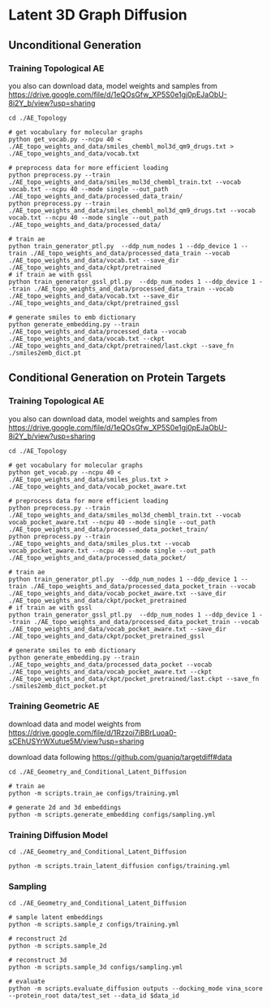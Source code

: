 # Latent 3D Graph Diffusion


## Unconditional Generation

### Training Topological AE
you also can download data, model weights and samples from https://drive.google.com/file/d/1eQOsGfw_XP5S0e1gj0pEJaObU-8i2Y_b/view?usp=sharing
```
cd ./AE_Topology

# get vocabulary for molecular graphs
python get_vocab.py --ncpu 40 < ./AE_topo_weights_and_data/smiles_chembl_mol3d_qm9_drugs.txt > ./AE_topo_weights_and_data/vocab.txt

# preprocess data for more efficient loading
python preprocess.py --train ./AE_topo_weights_and_data/smiles_mol3d_chembl_train.txt --vocab vocab.txt --ncpu 40 --mode single --out_path ./AE_topo_weights_and_data/processed_data_train/
python preprocess.py --train ./AE_topo_weights_and_data/smiles_chembl_mol3d_qm9_drugs.txt --vocab vocab.txt --ncpu 40 --mode single --out_path ./AE_topo_weights_and_data/processed_data/

# train ae
python train_generator_ptl.py  --ddp_num_nodes 1 --ddp_device 1 --train ./AE_topo_weights_and_data/processed_data_train --vocab ./AE_topo_weights_and_data/vocab.txt --save_dir ./AE_topo_weights_and_data/ckpt/pretrained
# if train ae with gssl
python train_generator_gssl_ptl.py  --ddp_num_nodes 1 --ddp_device 1 --train ./AE_topo_weights_and_data/processed_data_train --vocab ./AE_topo_weights_and_data/vocab.txt --save_dir ./AE_topo_weights_and_data/ckpt/pretrained_gssl

# generate smiles to emb dictionary
python generate_embedding.py --train ./AE_topo_weights_and_data/processed_data --vocab ./AE_topo_weights_and_data/vocab.txt --ckpt ./AE_topo_weights_and_data/ckpt/pretrained/last.ckpt --save_fn ./smiles2emb_dict.pt
```


## Conditional Generation on Protein Targets

### Training Topological AE
you also can download data, model weights and samples from https://drive.google.com/file/d/1eQOsGfw_XP5S0e1gj0pEJaObU-8i2Y_b/view?usp=sharing
```
cd ./AE_Topology

# get vocabulary for molecular graphs
python get_vocab.py --ncpu 40 < ./AE_topo_weights_and_data/smiles_plus.txt > ./AE_topo_weights_and_data/vocab_pocket_aware.txt

# preprocess data for more efficient loading
python preprocess.py --train ./AE_topo_weights_and_data/smiles_mol3d_chembl_train.txt --vocab vocab_pocket_aware.txt --ncpu 40 --mode single --out_path ./AE_topo_weights_and_data/processed_data_pocket_train/
python preprocess.py --train ./AE_topo_weights_and_data/smiles_plus.txt --vocab vocab_pocket_aware.txt --ncpu 40 --mode single --out_path ./AE_topo_weights_and_data/processed_data_pocket/

# train ae
python train_generator_ptl.py  --ddp_num_nodes 1 --ddp_device 1 --train ./AE_topo_weights_and_data/processed_data_pocket_train --vocab ./AE_topo_weights_and_data/vocab_pocket_aware.txt --save_dir ./AE_topo_weights_and_data/ckpt/pocket_pretrained
# if train ae with gssl
python train_generator_gssl_ptl.py  --ddp_num_nodes 1 --ddp_device 1 --train ./AE_topo_weights_and_data/processed_data_pocket_train --vocab ./AE_topo_weights_and_data/vocab_pocket_aware.txt --save_dir ./AE_topo_weights_and_data/ckpt/pocket_pretrained_gssl

# generate smiles to emb dictionary
python generate_embedding.py --train ./AE_topo_weights_and_data/processed_data_pocket --vocab ./AE_topo_weights_and_data/vocab_pocket_aware.txt --ckpt ./AE_topo_weights_and_data/ckpt/pocket_pretrained/last.ckpt --save_fn ./smiles2emb_dict_pocket.pt
```

### Training Geometric AE
download data and model weights from https://drive.google.com/file/d/1Rzzoi7iBBrLuoa0-sCEhUSYrWXutue5M/view?usp=sharing

download data following https://github.com/guanjq/targetdiff#data
```
cd ./AE_Geometry_and_Conditional_Latent_Diffusion

# train ae
python -m scripts.train_ae configs/training.yml

# generate 2d and 3d embeddings
python -m scripts.generate_embedding configs/sampling.yml
```

### Training Diffusion Model
```
cd ./AE_Geometry_and_Conditional_Latent_Diffusion

python -m scripts.train_latent_diffusion configs/training.yml
```

### Sampling
```
cd ./AE_Geometry_and_Conditional_Latent_Diffusion

# sample latent embeddings
python -m scripts.sample_z configs/training.yml

# reconstruct 2d
python -m scripts.sample_2d

# reconstruct 3d
python -m scripts.sample_3d configs/sampling.yml

# evaluate
python -m scripts.evaluate_diffusion outputs --docking_mode vina_score --protein_root data/test_set --data_id $data_id
```

